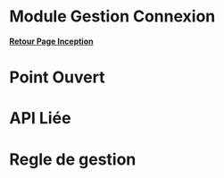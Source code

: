 # Module Gestion Connexion

**[Retour Page Inception](./00_Page_Inception.md)**

# Point Ouvert

# API Liée

# Regle de gestion

